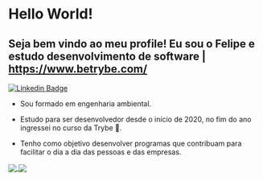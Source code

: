 # Hello World!

## Seja bem vindo ao meu profile! Eu sou o Felipe e estudo desenvolvimento de software | https://www.betrybe.com/

[![Linkedin Badge](https://img.shields.io/badge/-LinkedIn-blue?style=flat-square&logo=Linkedin&logoColor=white&link=https://www.linkedin.com/in/fagnerpsantos/)](https://www.linkedin.com/in/felipe-de-carvalho-lopes-cardoso/)

- Sou formado em engenharia ambiental.

- Estudo para ser desenvolvedor desde o início de 2020, no fim do ano ingressei no curso da Trybe  🚀. 

- Tenho como objetivo desenvolver programas que contribuam para facilitar o dia a dia das pessoas e das empresas. 

<a href="https://github.com/felipedclc/github-readme-stats">
  <img align="center" src="https://github-readme-stats.vercel.app/api/pin/?username=felipedclc&repo=github-readme-stats" />
</a>
<a href="https://github.com/felipedclc/convoychat">
  <img align="center" src="https://github-readme-stats.vercel.app/api/pin/?username=felipedclc&repo=convoychat" />
</a>

<!-- * Meu Cartão de Estatísticas:

[![GitHub stats](https://github-readme-stats.vercel.app/api?username=felipedclc)](https://github.com/felipedclc)

* Meu cartão de linguagens:

[![Top Langs](https://github-readme-stats.vercel.app/api/top-langs/?username=felipedclc)](https://github.com/felipedclc) -->

